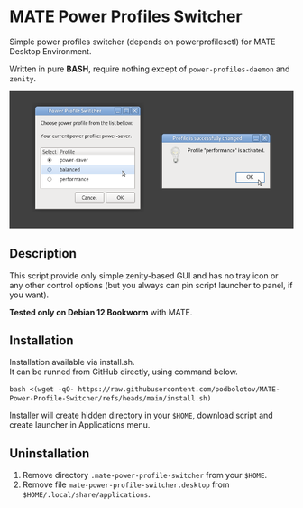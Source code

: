 # MATE Power Profiles Switcher
Simple power profiles switcher (depends on powerprofilesctl) for MATE Desktop Environment.

Written in pure **BASH**, require nothing except of `power-profiles-daemon` and `zenity`.

![App Screenshot](screenshot.png "App Screenshot")

## Description

This script provide only simple zenity-based GUI and has no tray icon or any other control options (but you always can pin script launcher to panel, if you want).

**Tested only on Debian 12 Bookworm** with MATE.

## Installation
Installation available via install.sh.\
It can be runned from GitHub directly, using command below.
```
bash <(wget -qO- https://raw.githubusercontent.com/podbolotov/MATE-Power-Profile-Switcher/refs/heads/main/install.sh)

```
Installer will create hidden directory in your `$HOME`, download script and create launcher in Applications menu. 

## Uninstallation
1. Remove directory `.mate-power-profile-switcher` from your `$HOME`. 
2. Remove file `mate-power-profile-switcher.desktop` from `$HOME/.local/share/applications`.
